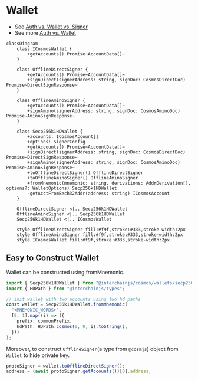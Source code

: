 # Wallet

- See [Auth vs. Wallet vs. Signer](/docs/auth-wallet-signer.md)
- See more [Auth vs. Wallet](/docs/auth.md#auth-vs-wallet)

```mermaid
classDiagram
    class ICosmosWallet {
        +getAccounts() Promise~AccountData[]~
    }

    class OfflineDirectSigner {
        +getAccounts() Promise~AccountData[]~
        +signDirect(signerAddress: string, signDoc: CosmosDirectDoc) Promise~DirectSignResponse~
    }

    class OfflineAminoSigner {
        +getAccounts() Promise~AccountData[]~
        +signAmino(signerAddress: string, signDoc: CosmosAminoDoc) Promise~AminoSignResponse~
    }

    class Secp256k1HDWallet {
        +accounts: ICosmosAccount[]
        +options: SignerConfig
        +getAccounts() Promise~AccountData[]~
        +signDirect(signerAddress: string, signDoc: CosmosDirectDoc) Promise~DirectSignResponse~
        +signAmino(signerAddress: string, signDoc: CosmosAminoDoc) Promise~AminoSignResponse~
        +toOfflineDirectSigner() OfflineDirectSigner
        +toOfflineAminoSigner() OfflineAminoSigner
        +fromMnemonic(mnemonic: string, derivations: AddrDerivation[], options?: WalletOptions) Secp256k1HDWallet
        -getAcctFromBech32Addr(address: string) ICosmosAccount
    }

    OfflineDirectSigner <|.. Secp256k1HDWallet
    OfflineAminoSigner <|.. Secp256k1HDWallet
    Secp256k1HDWallet <|.. ICosmosWallet

    style OfflineDirectSigner fill:#f9f,stroke:#333,stroke-width:2px
    style OfflineAminoSigner fill:#f9f,stroke:#333,stroke-width:2px
    style ICosmosWallet fill:#f9f,stroke:#333,stroke-width:2px
```

## Easy to Construct Wallet

Wallet can be constructed using fromMnemonic.

```ts
import { Secp256k1HDWallet } from "@interchainjs/cosmos/wallets/secp256k1hd";
import { HDPath } from "@interchainjs/types";

// init wallet with two accounts using two hd paths
const wallet = Secp256k1HDWallet.fromMnemonic(
  "<MNEMONIC_WORDS>",
  [0, 1].map((i) => ({
    prefix: commonPrefix,
    hdPath: HDPath.cosmos(0, 0, i).toString(),
  }))
);
```

Moreover, to construct `OfflineSigner`(a type from `@cosmjs`) object from `Wallet` to hide private key.

```ts
protoSigner = wallet.toOfflineDirectSigner();
address = (await protoSigner.getAccounts())[0].address;
```
